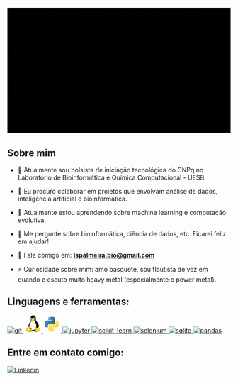 <p align="center">
  <img src="https://github.com/lucaspalmeira/lucaspalmeira/blob/main/gif.gif" alt="Oi, eu sou Lucas">
</p>


## Sobre mim

- 🔭 Atualmente sou bolsista de iniciação tecnológica do CNPq no Laboratório de Bioinformática e Química Computacional - UESB.

- 👯 Eu procuro colaborar em projetos que envolvam análise de dados, inteligência artificial e bioinformática.

- 🌱 Atualmente estou aprendendo sobre machine learning e computação evolutiva.

- 🤔 Me pergunte sobre bioinformática, ciência de dados, etc. Ficarei feliz em ajudar!

- 💬 Fale comigo em: **lspalmeira.bio@gmail.com**

- ⚡ Curiosidade sobre mim: amo basquete, sou flautista de vez em quando e escuto muito heavy metal (especialmente o power metal).


## Linguagens e ferramentas:
<a href="https://git-scm.com/" target="_blank"> <img src="https://www.vectorlogo.zone/logos/git-scm/git-scm-icon.svg" alt="git" width="40" height="40"/> </a> </a> <a href="https://www.linux.org/" target="_blank"> <img src="https://raw.githubusercontent.com/devicons/devicon/master/icons/linux/linux-original.svg" alt="linux" width="40" height="40"/> <a href="https://www.python.org" target="_blank"> <img src="https://raw.githubusercontent.com/devicons/devicon/master/icons/python/python-original.svg" alt="python" width="40" height="40"/> </a> <a href="https://jupyter.org/" target="_blank"> <img src="https://jupyter.org/assets/main-logo.svg" alt="jupyter" width="40" height="40"/> </a> <a href="https://scikit-learn.org/" target="_blank"> <img src="https://upload.wikimedia.org/wikipedia/commons/0/05/Scikit_learn_logo_small.svg" alt="scikit_learn" width="40" height="40"/> </a> </a> <a href="https://www.selenium.dev" target="_blank"> <img src="https://raw.githubusercontent.com/detain/svg-logos/780f25886640cef088af994181646db2f6b1a3f8/svg/selenium-logo.svg" alt="selenium" width="40" height="40"/> </a> <a href="https://www.sqlite.org/" target="_blank"> <img src="https://www.vectorlogo.zone/logos/sqlite/sqlite-icon.svg" alt="sqlite" width="40" height="40"/> </a> </a> <a href="https://pandas.pydata.org/" target="_blank"> <img src="https://pandas.pydata.org/static/img/pandas_white.svg" alt="pandas" width="40" height="40"/> </a>


## Entre em contato comigo:
[![Linkedin](https://img.shields.io/badge/-LinkedIn-blue?style=flat-square&logo=Linkedin&logoColor=white&link=%20LINK_LINKEDIN)](https://www.linkedin.com/in/lucaspalmeira/)
